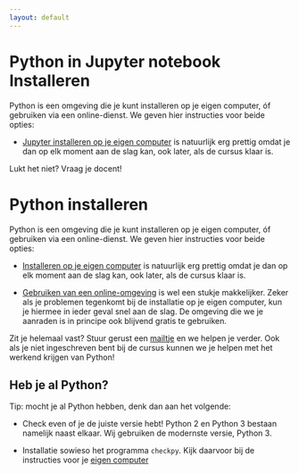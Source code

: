 ```yaml
---
layout: default
---
```

# Python in Jupyter notebook Installeren

Python is een omgeving die je kunt installeren op je eigen computer, óf gebruiken via een online-dienst. We geven hier instructies voor beide opties:

- [Jupyter installeren op je eigen computer]({{site.baseurl}}/naslag/installatie-jupyter) is natuurlijk erg prettig omdat je dan op elk moment aan de slag kan, ook later, als de cursus klaar is.

Lukt het niet? Vraag je docent!

# Python installeren

Python is een omgeving die je kunt installeren op je eigen computer, óf gebruiken via een online-dienst. We geven hier instructies voor beide opties:

- [Installeren op je eigen computer]({{site.baseurl}}/naslag/installatie-computer) is natuurlijk erg prettig omdat je dan op elk moment aan de slag kan, ook later, als de cursus klaar is.

- [Gebruiken van een online-omgeving]({{site.baseurl}}/naslag/installatie-online) is wel een stukje makkelijker. Zeker als je problemen tegenkomt bij de installatie op je eigen computer, kun je hiermee in ieder geval snel aan de slag. De omgeving die we je aanraden is in principe ook blijvend gratis te gebruiken.

Zit je helemaal vast? Stuur gerust een [mailtje]({{site.baseurl}}mailto:inleiding@mprog.nl) en we helpen je verder. Ook als je niet ingeschreven bent bij de cursus kunnen we je helpen met het werkend krijgen van Python!

## Heb je al Python?

Tip: mocht je al Python hebben, denk dan aan het volgende:

- Check even of je de juiste versie hebt! Python 2 en Python 3 bestaan namelijk naast elkaar. Wij gebruiken de modernste versie, Python 3.

- Installatie sowieso het programma `checkpy`. Kijk daarvoor bij de instructies voor je [eigen computer]({{site.baseurl}}/naslag/installatie-computer)
